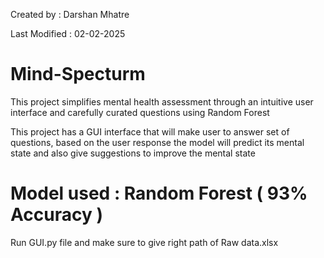 Created by : Darshan Mhatre

Last Modified : 02-02-2025

# Mind-Specturm
This project simplifies mental health assessment through an intuitive user interface and carefully curated questions using Random Forest

This project has a GUI interface that will make user to answer set of questions, based on the user response the model will predict its mental state and also give suggestions to improve the mental state 

# Model used : Random Forest ( 93% Accuracy ) 

Run GUI.py file and make sure to give right path of Raw data.xlsx 


